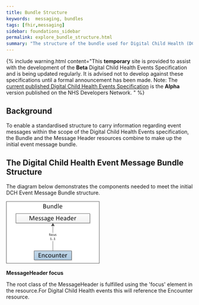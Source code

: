 ```yaml
---
title: Bundle Structure
keywords:  messaging, bundles
tags: [fhir,messaging]
sidebar: foundations_sidebar
permalink: explore_bundle_structure.html
summary: "The structure of the bundle used for Digital Child Health (DCH) event messages"
---
```


{% include warning.html content="This **temporary** site is provided to assist with the development of the **Beta** Digital Child Health Events Specification and is being updated regularly. It is advised not to develop against these specifications until a formal announcement has been made. Note: The [current published Digital Child Health Events Specification](https://nhsconnect.github.io/Digital-Child-Health/Generated/Chapter.1.About/index.html) is the **Alpha** version published on the NHS Developers Network. " %}

## Background ##
To enable a standardised structure to carry information regarding event messages within the scope of the Digital Child Health Events specification, the Bundle and the Message Header  resources combine to make up the initial event message bundle. 

## The Digital Child Health Event Message Bundle Structure ##

The diagram below demonstrates the components needed to meet the initial DCH Event Message Bundle structure.

<img src="images/explore/dchbundlestructure.png" style="width:50%;max-width: 50%;">

**MessageHeader focus**

The root class of the MessageHeader is fulfilled using the 'focus' element in the resource.For Digital Child Health events this will reference the Encounter resource.









